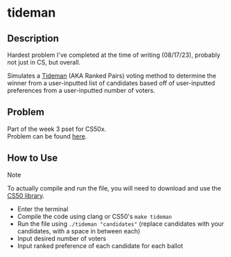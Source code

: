# tideman
## Description
Hardest problem I've completed at the time of writing (08/17/23), probably not just in CS, but overall.

Simulates a [Tideman](https://en.wikipedia.org/wiki/Ranked_pairs) (AKA Ranked Pairs) voting method to determine the winner from a user-inputted list of candidates based off of user-inputted preferences from a user-inputted number of voters.
## Problem
Part of the week 3 pset for CS50x.\
Problem can be found [here](https://cs50.harvard.edu/x/2023/psets/3/tideman/).
## How to Use
> [!NOTE]
> To actually compile and run the file, you will need to download and use the [CS50 library](https://github.com/cs50/libcs50).

- Enter the terminal
- Compile the code using clang or CS50's `make tideman`
- Run the file using `./tideman "candidates"` (replace candidates with your candidates, with a space in between each)
- Input desired number of voters
- Input ranked preference of each candidate for each ballot
